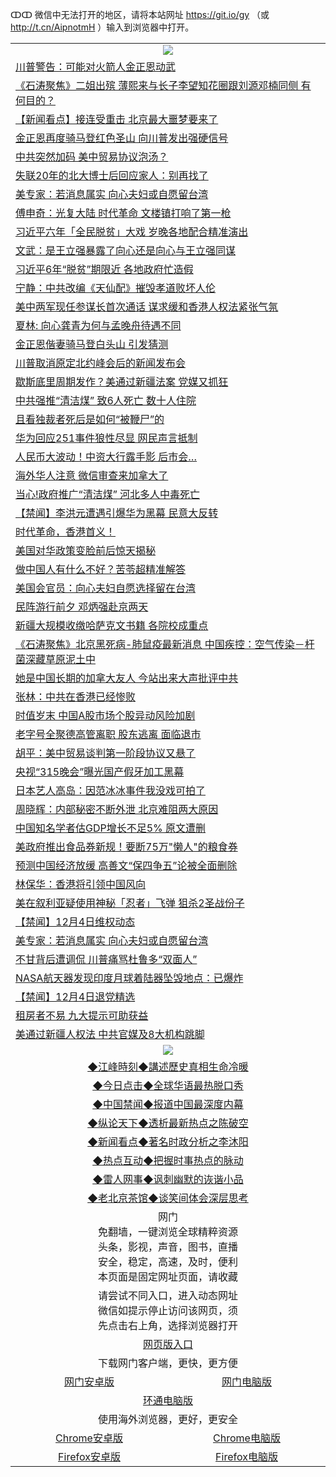 ↀↀ 微信中无法打开的地区，请将本站网址 https://git.io/gy （或 http://t.cn/AipnotmH ）输入到浏览器中打开。 

 <table>

  <tr>
    <td colspan="2" align=center><img src="https://cdn.jsdelivr.net/gh/gyoupiodf/im1/20190822-2.jpg"></td>
 </tr>
<tr><td colspan="2" align="left"><a href="https://xball.casa/oo.aspx?name=c1102980&key=eqxowaguscvmxdgc&from=gy">川普警告：可能对火箭人金正恩动武</a></td></tr>
<tr><td colspan="2" align="left"><a href="https://xball.casa/oo.aspx?name=c1102880&key=eqxowaguscvmxdgc&from=gy">《石涛聚焦》二姐出殡 薄熙来与长子李望知花圈跟刘源邓楠同侧 有何目的？</a></td></tr>
<tr><td colspan="2" align="left"><a href="https://xball.casa/oo.aspx?name=c1102900&key=eqxowaguscvmxdgc&from=gy">【新闻看点】接连受重击 北京最大噩梦要来了</a></td></tr>
<tr><td colspan="2" align="left"><a href="https://xball.casa/oo.aspx?name=c1102979&key=eqxowaguscvmxdgc&from=gy">金正恩再度骑马登红色圣山 向川普发出强硬信号</a></td></tr>
<tr><td colspan="2" align="left"><a href="https://xball.casa/oo.aspx?name=c1102924&key=eqxowaguscvmxdgc&from=gy">中共突然加码 美中贸易协议泡汤？</a></td></tr>
<tr><td colspan="2" align="left"><a href="https://xball.casa/oo.aspx?name=c1102902&key=eqxowaguscvmxdgc&from=gy">失联20年的北大博士后回应家人：别再找了</a></td></tr>
<tr><td colspan="2" align="left"><a href="https://xball.casa/oo.aspx?name=c1102976&key=eqxowaguscvmxdgc&from=gy">美专家：若消息属实 向心夫妇或自愿留台湾</a></td></tr>
<tr><td colspan="2" align="left"><a href="https://xball.casa/oo.aspx?name=c1102906&key=eqxowaguscvmxdgc&from=gy">傅申奇：光复大陆 时代革命 文楼镇打响了第一枪</a></td></tr>
<tr><td colspan="2" align="left"><a href="https://xball.casa/oo.aspx?name=c1102949&key=eqxowaguscvmxdgc&from=gy">习近平六年「全民脱贫」大戏 岁晚各地配合精准演出</a></td></tr>
<tr><td colspan="2" align="left"><a href="https://xball.casa/oo.aspx?name=c1102934&key=eqxowaguscvmxdgc&from=gy">文武：是王立强暴露了向心还是向心与王立强同谋</a></td></tr>
<tr><td colspan="2" align="left"><a href="https://xball.casa/oo.aspx?name=c1102981&key=eqxowaguscvmxdgc&from=gy">习近平6年“脱贫”期限近 各地政府忙造假</a></td></tr>
<tr><td colspan="2" align="left"><a href="https://xball.casa/oo.aspx?name=c1102984&key=eqxowaguscvmxdgc&from=gy">宁静：中共改编《天仙配》摧毁孝道败坏人伦</a></td></tr>
<tr><td colspan="2" align="left"><a href="https://xball.casa/oo.aspx?name=c1102926&key=eqxowaguscvmxdgc&from=gy">美中两军现任参谋长首次通话 谋求缓和香港人权法紧张气氛</a></td></tr>
<tr><td colspan="2" align="left"><a href="https://xball.casa/oo.aspx?name=c1102957&key=eqxowaguscvmxdgc&from=gy">夏林: 向心龚青为何与孟晚舟待遇不同</a></td></tr>
<tr><td colspan="2" align="left"><a href="https://xball.casa/oo.aspx?name=c1102977&key=eqxowaguscvmxdgc&from=gy">金正恩偕妻骑马登白头山 引发猜测</a></td></tr>
<tr><td colspan="2" align="left"><a href="https://xball.casa/oo.aspx?name=c1102958&key=eqxowaguscvmxdgc&from=gy">川普取消原定北约峰会后的新闻发布会</a></td></tr>
<tr><td colspan="2" align="left"><a href="https://xball.casa/oo.aspx?name=c1102972&key=eqxowaguscvmxdgc&from=gy">歇斯底里周期发作？美通过新疆法案 党媒又抓狂</a></td></tr>
<tr><td colspan="2" align="left"><a href="https://xball.casa/oo.aspx?name=c1102966&key=eqxowaguscvmxdgc&from=gy">中共强推“清洁煤” 致6人死亡 数十人住院</a></td></tr>
<tr><td colspan="2" align="left"><a href="https://xball.casa/oo.aspx?name=c1102993&key=eqxowaguscvmxdgc&from=gy">且看独裁者死后是如何“被鞭尸”的</a></td></tr>
<tr><td colspan="2" align="left"><a href="https://xball.casa/oo.aspx?name=c1102978&key=eqxowaguscvmxdgc&from=gy">华为回应251事件狼性尽显 网民声言抵制</a></td></tr>
<tr><td colspan="2" align="left"><a href="https://xball.casa/oo.aspx?name=c1102907&key=eqxowaguscvmxdgc&from=gy">人民币大波动！中资大行露手影 后市会…</a></td></tr>
<tr><td colspan="2" align="left"><a href="https://xball.casa/oo.aspx?name=c1102982&key=eqxowaguscvmxdgc&from=gy">海外华人注意 微信审查来加拿大了</a></td></tr>
<tr><td colspan="2" align="left"><a href="https://xball.casa/oo.aspx?name=c1102899&key=eqxowaguscvmxdgc&from=gy">当心!政府推广“清洁煤” 河北多人中毒死亡</a></td></tr>
<tr><td colspan="2" align="left"><a href="https://xball.casa/oo.aspx?name=c1102970&key=eqxowaguscvmxdgc&from=gy">【禁闻】李洪元遭遇引爆华为黑幕 民意大反转</a></td></tr>
<tr><td colspan="2" align="left"><a href="https://xball.casa/oo.aspx?name=c1102935&key=eqxowaguscvmxdgc&from=gy">时代革命，香港首义！</a></td></tr>
<tr><td colspan="2" align="left"><a href="https://xball.casa/oo.aspx?name=c1102882&key=eqxowaguscvmxdgc&from=gy">美国对华政策变脸前后惊天揭秘</a></td></tr>
<tr><td colspan="2" align="left"><a href="https://xball.casa/oo.aspx?name=c1102996&key=eqxowaguscvmxdgc&from=gy">做中国人有什么不好？苦苓超精准解答</a></td></tr>
<tr><td colspan="2" align="left"><a href="https://xball.casa/oo.aspx?name=c1102971&key=eqxowaguscvmxdgc&from=gy">美国会官员：向心夫妇自愿选择留在台湾</a></td></tr>
<tr><td colspan="2" align="left"><a href="https://xball.casa/oo.aspx?name=c1102946&key=eqxowaguscvmxdgc&from=gy">民阵游行前夕 邓炳强赴京两天</a></td></tr>
<tr><td colspan="2" align="left"><a href="https://xball.casa/oo.aspx?name=c1102967&key=eqxowaguscvmxdgc&from=gy">新疆大规模收缴哈萨克文书籍 各院校成重点</a></td></tr>
<tr><td colspan="2" align="left"><a href="https://xball.casa/oo.aspx?name=c1102915&key=eqxowaguscvmxdgc&from=gy">《石涛聚焦》北京黑死病-肺鼠疫最新消息 中国疾控：空气传染－杆菌深藏草原泥土中</a></td></tr>
<tr><td colspan="2" align="left"><a href="https://xball.casa/oo.aspx?name=c1102920&key=eqxowaguscvmxdgc&from=gy">她是中国长期的加拿大友人 今站出来大声批评中共</a></td></tr>
<tr><td colspan="2" align="left"><a href="https://xball.casa/oo.aspx?name=c1102914&key=eqxowaguscvmxdgc&from=gy">张林：中共在香港已经惨败</a></td></tr>
<tr><td colspan="2" align="left"><a href="https://xball.casa/oo.aspx?name=c1102983&key=eqxowaguscvmxdgc&from=gy">时值岁末 中国A股市场个股异动风险加剧</a></td></tr>
<tr><td colspan="2" align="left"><a href="https://xball.casa/oo.aspx?name=c1102913&key=eqxowaguscvmxdgc&from=gy">老字号全聚德高管离职 股东逃离 面临退市</a></td></tr>
<tr><td colspan="2" align="left"><a href="https://xball.casa/oo.aspx?name=c1102879&key=eqxowaguscvmxdgc&from=gy">胡平：美中贸易谈判第一阶段协议又悬了</a></td></tr>
<tr><td colspan="2" align="left"><a href="https://xball.casa/oo.aspx?name=c1102950&key=eqxowaguscvmxdgc&from=gy">央视“315晚会”曝光国产假牙加工黑幕</a></td></tr>
<tr><td colspan="2" align="left"><a href="https://xball.casa/oo.aspx?name=c1102987&key=eqxowaguscvmxdgc&from=gy">日本艺人高岛：因范冰冰事件我没戏可拍了</a></td></tr>
<tr><td colspan="2" align="left"><a href="https://xball.casa/oo.aspx?name=c1102932&key=eqxowaguscvmxdgc&from=gy">周晓辉：内部秘密不断外泄 北京难阻两大原因</a></td></tr>
<tr><td colspan="2" align="left"><a href="https://xball.casa/oo.aspx?name=c1102871&key=eqxowaguscvmxdgc&from=gy">中国知名学者估GDP增长不足5% 原文遭删</a></td></tr>
<tr><td colspan="2" align="left"><a href="https://xball.casa/oo.aspx?name=c1102975&key=eqxowaguscvmxdgc&from=gy">美政府推出食品券新规！要断75万&quot;懒人&quot;的粮食券</a></td></tr>
<tr><td colspan="2" align="left"><a href="https://xball.casa/oo.aspx?name=c1102921&key=eqxowaguscvmxdgc&from=gy">预测中国经济放缓 高善文“保四争五”论被全面删除</a></td></tr>
<tr><td colspan="2" align="left"><a href="https://xball.casa/oo.aspx?name=c1102878&key=eqxowaguscvmxdgc&from=gy">林保华：香港将引领中国风向</a></td></tr>
<tr><td colspan="2" align="left"><a href="https://xball.casa/oo.aspx?name=c1102897&key=eqxowaguscvmxdgc&from=gy">美在叙利亚疑使用神秘「忍者」飞弹 狙杀2圣战份子</a></td></tr>
<tr><td colspan="2" align="left"><a href="https://xball.casa/oo.aspx?name=c1102969&key=eqxowaguscvmxdgc&from=gy">【禁闻】12月4日维权动态</a></td></tr>
<tr><td colspan="2" align="left"><a href="https://xball.casa/oo.aspx?name=c1102929&key=eqxowaguscvmxdgc&from=gy">美专家：若消息属实 向心夫妇或自愿留台湾</a></td></tr>
<tr><td colspan="2" align="left"><a href="https://xball.casa/oo.aspx?name=c1102917&key=eqxowaguscvmxdgc&from=gy">不甘背后遭调侃 川普痛骂杜鲁多“双面人”</a></td></tr>
<tr><td colspan="2" align="left"><a href="https://xball.casa/oo.aspx?name=c1102974&key=eqxowaguscvmxdgc&from=gy">NASA航天器发现印度月球着陆器坠毁地点：已爆炸</a></td></tr>
<tr><td colspan="2" align="left"><a href="https://xball.casa/oo.aspx?name=c1102968&key=eqxowaguscvmxdgc&from=gy">【禁闻】12月4日退党精选</a></td></tr>
<tr><td colspan="2" align="left"><a href="https://xball.casa/oo.aspx?name=c1102952&key=eqxowaguscvmxdgc&from=gy">租房者不易 九大提示可助获益</a></td></tr>
<tr><td colspan="2" align="left"><a href="https://xball.casa/oo.aspx?name=c1102931&key=eqxowaguscvmxdgc&from=gy">美通过新疆人权法 中共官媒及8大机构跳脚</a></td></tr>

 <tr>
   <td colspan="2" align=center><img src="https://cdn.jsdelivr.net/gh/gyoupiodf/im1/jf-1.jpg"></td>
  </tr>
   <tr>
   <td colspan="2" align=center> 
<a href="https://xball.casa/oo.aspx?name=c922850&key=eqxowaguscvmxdgc&from=gy&tag=9877">◆江峰時刻◆講述歷史真相生命冷暖</a><br/>
    </td>
  </tr>
   <tr>
   <td colspan="2" align=center> 
<a href="https://xball.casa/oo.aspx?name=c816850&key=eqxowaguscvmxdgc&from=gy&tag=9877">◆今日点击◆全球华语最热脱口秀</a><br/>
    </td>
  </tr>
  <tr>
  <td colspan="2" align=center>
<a href="https://xball.casa/oo.aspx?name=c816860&key=eqxowaguscvmxdgc&from=gy&tag=99733110">◆中国禁闻◆报道中国最深度内幕</a><br/>
   </tr>
  <tr>
     <td colspan="2" align=center>
<a href="https://xball.casa/oo.aspx?name=c816855&key=eqxowaguscvmxdgc&from=gy&tag=997110">◆纵论天下◆透析最新热点之陈破空</a><br/>
   </tr>
   <tr>
      <td colspan="2" align=center>
<a href="https://xball.casa/oo.aspx?name=c838308&key=eqxowaguscvmxdgc&from=gy&tag=9973110">◆新闻看点◆著名时政分析之李沐阳</a><br/>
   </tr>
   <tr>
     <td colspan="2" align=center>
<a href="https://xball.casa/oo.aspx?name=c816852&key=eqxowaguscvmxdgc&from=gy&tag=9733110">◆热点互动◆把握时事热点的脉动</a><br/>
   </tr>
   <tr>
      <td colspan="2" align=center>
<a href="https://xball.casa/oo.aspx?name=c816694&key=eqxowaguscvmxdgc&from=gy&tag=93310">◆雷人网事◆讽刺幽默的诙谐小品</a><br/>
   </tr>
   <tr>
    <td colspan="2" align=center>
<a href="https://xball.casa/oo.aspx?name=c816650&key=eqxowaguscvmxdgc&from=gy&tag=9973110">◆老北京茶馆◆谈笑间体会深层思考</a><br/>
   </tr>

  <tr>
    <td colspan="2" align="center">网门<br/>免翻墙，一键浏览全球精粹资源<br/>头条，影视，声音，图书，直播<br/>安全，稳定，高速，及时，便利<br/>本页面是固定网址页面，请收藏</td>
  <tr>
  <tr>
    <td colspan="2" align="center">请尝试不同入口，进入动态网址<br/>微信如提示停止访问该网页，须<br/>先点击右上角，选择浏览器打开</td>
  <tr>
   <tr>
    <td colspan="2" align="center"><a href="https://cdn.statically.io/gh/otiny/up/master/show.htm">网页版入口</a></td>
  </tr>
  <tr>
    <td colspan="2" align="center">下载网门客户端，更快，更方便</td>
  <tr>
  <tr>
    <td align="center"><a href="https://gitlab.com/ogate2/up/raw/master/_/oGatea.apk">网门安卓版</a></td>
    <td align="center"><a href="https://gitlab.com/ogate2/up/raw/master/_/oGate.zip">网门电脑版</a></td>
  </tr>
  <tr>
    <td colspan="2" align="center"><a href="https://gitlab.com/ogate2/up/raw/master/_/oPipe.zip">环通电脑版</a></td>
  </tr>
  <tr>
    <td colspan="2" align="center">使用海外浏览器，更好，更安全</td>
  <tr>
  <tr>
    <td align="center"><a href="https://gitlab.com/ogate2/up/raw/master/_/Chrome.apk">Chrome安卓版</a></td>
    <td align="center"><a href="https://gitlab.com/ogate2/up/raw/master/_/Chrome.zip">Chrome电脑版</a></td>
  </tr>
  <tr>
    <td align="center"><a href="https://gitlab.com/ogate2/up/raw/master/_/Firefox.apk">Firefox安卓版</a></td>
    <td align="center"><a href="https://gitlab.com/ogate2/up/raw/master/_/Firefox.zip">Firefox电脑版</a></td>
  </tr>

</table>

